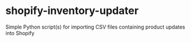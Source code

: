 # shopify-inventory-updater
Simple Python script(s) for importing CSV files containing product updates into Shopify 
